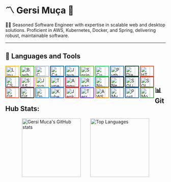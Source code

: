 # 〽️ Gersi Muça 👋

👨‍💻 Seasoned Software Engineer with expertise in scalable web and desktop solutions. Proficient in AWS, Kubernetes, Docker, and Spring, delivering robust, maintainable software.

---

## 🧰 Languages and Tools

<div>
  <img align="left" alt="Linux" width="30px" style="padding-right:10px; border: 2px solid #FCC624;" src="https://cdn.jsdelivr.net/gh/devicons/devicon/icons/linux/linux-original.svg" />
  <img align="left" alt="Bash" width="30px" style="padding-right:10px; border: 2px solid #4EAA25;" src="https://cdn.jsdelivr.net/gh/devicons/devicon/icons/bash/bash-original.svg" />
  <img align="left" alt="C" width="30px" style="padding-right:10px; border: 2px solid #A8B9CC;" src="https://cdn.jsdelivr.net/gh/devicons/devicon/icons/c/c-original.svg" />
  <img align="left" alt="C++" width="30px" style="padding-right:10px; border: 2px solid #00599C;" src="https://cdn.jsdelivr.net/gh/devicons/devicon/icons/cplusplus/cplusplus-line.svg" />
  <img align="left" alt="Java" width="30px" style="padding-right:10px; border: 2px solid #007396;" src="https://cdn.jsdelivr.net/gh/devicons/devicon/icons/java/java-original.svg" />
  <img align="left" alt="Spring" width="30px" style="padding-right:10px; border: 2px solid #6DB33F;" src="https://cdn.jsdelivr.net/gh/devicons/devicon/icons/spring/spring-original.svg" />
  <img align="left" alt="Cucumber" width="30px" style="padding-right:10px; border: 2px solid #23D96C;" src="https://cdn.jsdelivr.net/gh/devicons/devicon/icons/cucumber/cucumber-plain.svg" />
  <img align="left" alt="Python" width="30px" style="padding-right:10px; border: 2px solid #3776AB;" src="https://cdn.jsdelivr.net/gh/devicons/devicon/icons/python/python-original-wordmark.svg" />
  <img align="left" alt="Django" width="30px" style="padding-right:10px; border: 2px solid #092E20;" src="https://cdn.jsdelivr.net/gh/devicons/devicon/icons/django/django-plain-wordmark.svg" />
  <img align="left" alt="HTML" width="30px" style="padding-right:10px; border: 2px solid #E34F26;" src="https://cdn.jsdelivr.net/gh/devicons/devicon/icons/html5/html5-plain.svg" />
  <img align="left" alt="CSS" width="30px" style="padding-right:10px; border: 2px solid #1572B6;" src="https://cdn.jsdelivr.net/gh/devicons/devicon/icons/css3/css3-plain.svg" />
  <img align="left" alt="SASS" width="30px" style="padding-right:10px; border: 2px solid #CC6699;" src="https://cdn.jsdelivr.net/gh/devicons/devicon/icons/sass/sass-original.svg" />
  <img align="left" alt="JavaScript" width="30px" style="padding-right:10px; border: 2px solid #F7DF1E;" src="https://cdn.jsdelivr.net/gh/devicons/devicon/icons/javascript/javascript-original.svg" />
  <img align="left" alt="TypeScript" width="30px" style="padding-right:10px; border: 2px solid #3178C6;" src="https://cdn.jsdelivr.net/gh/devicons/devicon/icons/typescript/typescript-plain.svg" />
  <img align="left" alt="Angular" width="30px" style="padding-right:10px; border: 2px solid #DD0031;" src="https://cdn.jsdelivr.net/gh/devicons/devicon/icons/angularjs/angularjs-plain.svg" />
  <img align="left" alt="React" width="30px" style="padding-right:10px; border: 2px solid #61DAFB;" src="https://cdn.jsdelivr.net/gh/devicons/devicon/icons/react/react-original-wordmark.svg" />
  <img align="left" alt="Node" width="30px" style="padding-right:10px; border: 2px solid #339933;" src="https://cdn.jsdelivr.net/gh/devicons/devicon/icons/nodejs/nodejs-original-wordmark.svg" />
  <img align="left" alt="Next" width="30px" style="padding-right:10px; border: 2px solid #000000;" src="https://cdn.jsdelivr.net/gh/devicons/devicon/icons/nextjs/nextjs-original-wordmark.svg" />
  <img align="left" alt="SQLite" width="30px" style="padding-right:10px; border: 2px solid #003B57;" src="https://cdn.jsdelivr.net/gh/devicons/devicon/icons/sqlite/sqlite-original-wordmark.svg" />
  <img align="left" alt="SQL Server" width="30px" style="padding-right:10px; border: 2px solid #CC2927;" src="https://cdn.jsdelivr.net/gh/devicons/devicon/icons/microsoftsqlserver/microsoftsqlserver-plain-wordmark.svg" />
  <img align="left" alt="Git" width="30px" style="padding-right:10px; border: 2px solid #F05032;" src="https://cdn.jsdelivr.net/gh/devicons/devicon/icons/git/git-original.svg" />
  <img align="left" alt="GitHub" width="30px" style="padding-right:10px; border: 2px solid #181717;" src="https://cdn.jsdelivr.net/gh/devicons/devicon/icons/github/github-original.svg" />
  <img align="left" alt="Docker" width="30px" style="padding-right:10px; border: 2px solid #2496ED;" src="https://cdn.jsdelivr.net/gh/devicons/devicon/icons/docker/docker-original.svg" />
  <img align="left" alt="Kubernetes" width="30px" style="padding-right:10px; border: 2px solid #326CE5;" src="https://cdn.jsdelivr.net/gh/devicons/devicon/icons/kubernetes/kubernetes-plain-wordmark.svg" />
  <img align="left" alt="Jenkins" width="30px" style="padding-right:10px; border: 2px solid #D24939;" src="https://cdn.jsdelivr.net/gh/devicons/devicon/icons/jenkins/jenkins-line.svg" />
  <img align="left" alt="Terraform" width="30px" style="padding-right:10px; border: 2px solid #623CE4;" src="https://cdn.jsdelivr.net/gh/devicons/devicon/icons/terraform/terraform-original-wordmark.svg" />
  <img align="left" alt="AWS" width="30px" style="padding-right:10px; border: 2px solid #FF9900;" src="https://cdn.jsdelivr.net/gh/devicons/devicon/icons/amazonwebservices/amazonwebservices-original-wordmark.svg" />
  <img align="left" alt="MySQL" width="30px" style="padding-right:10px; border: 2px solid #4479A1;" src="https://cdn.jsdelivr.net/gh/devicons/devicon/icons/mysql/mysql-original.svg" />
  <img align="left" alt="PostgreSQL" width="30px" style="padding-right:10px; border: 2px solid #336791;" src="https://cdn.jsdelivr.net/gh/devicons/devicon/icons/postgresql/postgresql-original.svg" />
  <img align="left" alt="MongoDB" width="30px" style="padding-right:10px; border: 2px solid #47A248;" src="https://cdn.jsdelivr.net/gh/devicons/devicon/icons/mongodb/mongodb-original.svg" />
</div>

<br>
<br>

## 📊 GitHub Stats:

<div style="display: flex; justify-content: center; align-items: center;">
  <img src="https://github-readme-stats.vercel.app/api?username=gersimuca&theme=dark" alt="Gersi Muca's GitHub stats" style="height: 185px; margin-right: 30px; object-fit: cover;">
  <img src="https://github-readme-stats.vercel.app/api/top-langs/?username=gersimuca&size_weight=0.0005&count_weight=0.3&layout=compact&theme=dark" alt="Top Languages" style="height: 185px; object-fit: cover;">
</div>




